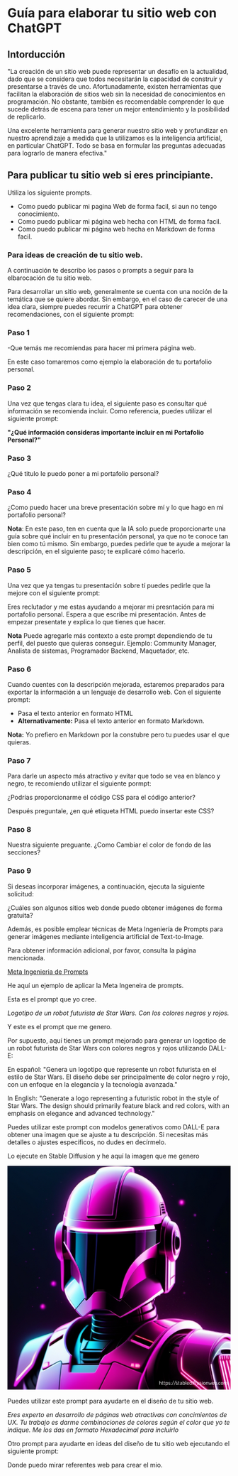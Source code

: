 # Guía para elaborar tu sitio web con ChatGPT

## Intorducción

"La creación de un sitio web puede representar un desafío en la actualidad, dado que se considera que todos necesitarán la capacidad de construir y presentarse a través de uno. Afortunadamente, existen herramientas que facilitan la elaboración de sitios web sin la necesidad de conocimientos en programación. No obstante, también es recomendable comprender lo que sucede detrás de escena para tener un mejor entendimiento y la posibilidad de replicarlo.

Una excelente herramienta para generar nuestro sitio web y profundizar en nuestro aprendizaje a medida que la utilizamos es la inteligencia artificial, en particular ChatGPT. Todo se basa en formular las preguntas adecuadas para lograrlo de manera efectiva."

## Para publicar tu sitio web si eres principiante.

Utiliza los siguiente prompts. 

- Como puedo publicar mi pagina Web de forma facil, si aun no tengo conocimiento. 
- Como puedo publicar mi página web hecha con HTML de forma facil.
- Como puedo publicar mi página web hecha en Markdown de forma facil.

### Para ideas de creación de tu sitio web.

A continuación te describo los pasos o prompts a seguir para la elbarocación de tu sitio web. 

Para desarrollar un sitio web, generalmente se cuenta con una noción de la temática que se quiere abordar. Sin embargo, en el caso de carecer de una idea clara, siempre puedes recurrir a ChatGPT para obtener recomendaciones, con el siguiente prompt:

### **Paso 1**

-Que temás me recomiendas para hacer mi primera página web. 

En este caso tomaremos como ejemplo la elaboración de tu portafolio personal. 

### **Paso 2**

Una vez que tengas clara tu idea, el siguiente paso es consultar qué información se recomienda incluir. Como referencia, puedes utilizar el siguiente prompt:

**"¿Qué información consideras importante incluir en mi Portafolio Personal?"**

### **Paso 3**

¿Qué titulo le puedo poner a mi portafolio personal?

### **Paso 4**

¿Como puedo hacer una breve presentación sobre mí y lo que hago en mi portafolio personal?

**Nota**: En este paso, ten en cuenta que la IA solo puede proporcionarte una guía sobre qué incluir en tu presentación personal, ya que no te conoce tan bien como tú mismo. Sin embargo, puedes pedirle que te ayude a mejorar la descripción, en el siguiente paso; te explicaré cómo hacerlo.

### **Paso 5**

Una vez que ya tengas tu presentación sobre tí puedes pedirle que la mejore con el siguiente prompt:

Eres reclutador y me estas ayudando a mejorar mi presntación para mi portafolio personal. Espera a que escribe mi presentación. Antes de empezar presentate y explica lo que tienes que hacer. 

**Nota** Puede agregarle más contexto a este prompt dependiendo de tu perfil, del puesto que quieras conseguir. Ejemplo: Community Manager, Analista de sistemas, Programador Backend, Maquetador, etc.

### **Paso 6**

Cuando cuentes con la descripción mejorada, estaremos preparados para exportar la información a un lenguaje de desarrollo web. 
Con el siguiente prompt:
- Pasa el texto anterior en formato HTML 
- **Alternativamente:** Pasa el texto anterior en formato Markdown.  

**Nota:** Yo prefiero en Markdown por la constubre pero tu puedes usar el que quieras. 

### **Paso 7**

Para darle un aspecto más atractivo y evitar que todo se vea en blanco y negro, te recomiendo utilizar el siguiente pormpt:

¿Podrías proporcionarme el código CSS para el código anterior?

Después preguntale, ¿en qué etiqueta HTML puedo insertar este CSS?

### **Paso 8**

Nuestra siguiente preguante. ¿Como Cambiar el color de fondo de las secciones?

### **Paso 9**

Si deseas incorporar imágenes, a continuación, ejecuta la siguiente solicitud:

¿Cuáles son algunos sitios web donde puedo obtener imágenes de forma gratuita?

Además, es posible emplear técnicas de Meta Ingeniería de Prompts para generar imágenes mediante inteligencia artificial de Text-to-Image.

Para obtener información adicional, por favor, consulta la página mencionada.

[Meta Ingenieria de Prompts](https://freddy875.github.io/TrentSteel/)

He aquí un ejemplo de aplicar la Meta Ingeneira de prompts. 

Esta es el prompt que yo cree. 

_Logotipo de un robot futurista de Star Wars. Con los colores negros y rojos._

Y este es el prompt que me genero.

Por supuesto, aquí tienes un prompt mejorado para generar un logotipo de un robot futurista de Star Wars con colores negros y rojos utilizando DALL-E:

En español:
"Genera un logotipo que represente un robot futurista en el estilo de Star Wars. El diseño debe ser principalmente de color negro y rojo, con un enfoque en la elegancia y la tecnología avanzada."

In English:
"Generate a logo representing a futuristic robot in the style of Star Wars. The design should primarily feature black and red colors, with an emphasis on elegance and advanced technology."

Puedes utilizar este prompt con modelos generativos como DALL-E para obtener una imagen que se ajuste a tu descripción. Si necesitas más detalles o ajustes específicos, no dudes en decírmelo.

Lo ejecute en Stable Diffusion y he aquí la imagen que me genero

![Stormtrooper.png](Stormtrooper.png "Stormtrooper")

Puedes utilizar este prompt para ayudarte en el diseño de tu sitio web. 

_Eres experto en desarrollo de páginas web atractivas con concimientos de UX. Tu trabajo es darme combinaciones de colores según el color que yo te indique. Me los das en formato Hexadecimal para incluirlo_

Otro prompt para ayudarte en ideas del diseño de tu sitio web ejecutando el siguiente prompt:

Donde puedo mirar referentes web para crear el mio. 

